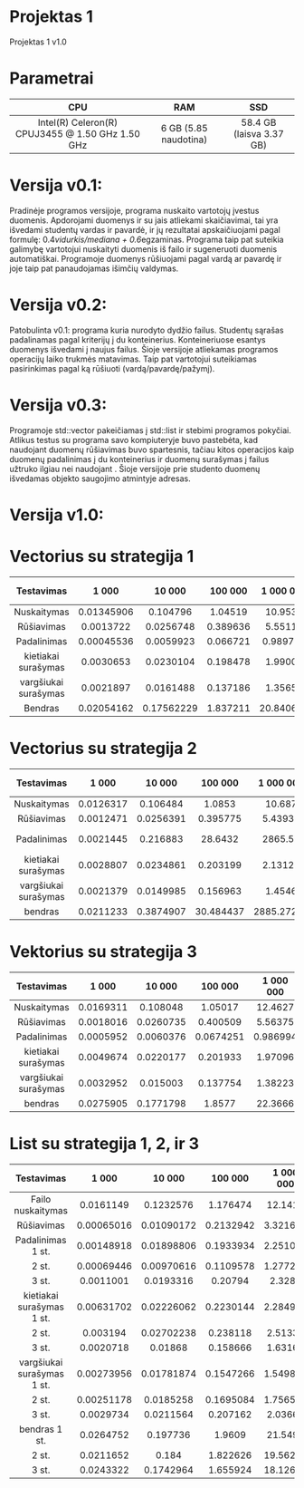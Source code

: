 # Projektas 1
Projektas 1 v1.0

# Parametrai

|                        **CPU**                       |            **RAM**           |          **SSD**         |
|:----------------------------------------------------:|:----------------------------:|:------------------------:|
|   Intel(R) Celeron(R) CPUJ3455 @ 1.50 GHz 1.50 GHz   |     6 GB (5.85 naudotina)    | 58.4 GB (laisva 3.37 GB) |

# Versija v0.1:
Pradinėje programos versijoje, programa nuskaito vartotojų įvestus duomenis. Apdorojami duomenys ir su jais atliekami skaičiavimai, tai yra išvedami studentų vardas ir pavardė, ir jų rezultatai apskaičiuojami pagal formulę: 0.4*vidurkis/mediana + 0.6*egzaminas. Programa taip pat suteikia galimybę vartotojui nuskaityti duomenis iš failo ir sugeneruoti duomenis automatiškai. Programoje duomenys rūšiuojami pagal vardą ar pavardę ir joje taip pat panaudojamas išimčių valdymas.

# Versija v0.2: 
Patobulinta v0.1: programa kuria nurodyto dydžio failus. Studentų sąrašas padalinamas pagal kriterijų į du konteinerius. Konteineriuose esantys duomenys išvedami į naujus failus. Šioje versijoje atliekamas programos operacijų laiko trukmės matavimas. Taip pat vartotojui suteikiamas pasirinkimas pagal ką rūšiuoti (vardą/pavardę/pažymį).

# Versija v0.3:
Programoje std::vector<Studentai> pakeičiamas į std::list<Studentai> ir stebimi programos pokyčiai. Atlikus testus su programa savo kompiuteryje buvo pastebėta, kad naudojant <list> duomenų rūšiavimas buvo spartesnis, tačiau kitos operacijos kaip duomenų padalinimas į du konteinerius ir duomenų surašymas į failus užtruko ilgiau nei naudojant <vector>. Šioje versijoje prie studento duomenų išvedamas objekto saugojimo atmintyje adresas. 

# Versija v1.0:


# Vectorius su strategija 1

|      Testavimas      |    1 000   |   10 000   |  100 000 | 1 000 000  | 10 000 000 |
|:--------------------:|:----------:|:----------:|:--------:|:----------:|:----------:|
|      Nuskaitymas     | 0.01345906 |  0.104796  |  1.04519 |   10.9532  |   108.312  |
|      Rūšiavimas      |  0.0013722 |  0.0256748 | 0.389636 |   5.55111  |   76.1943  |
|      Padalinimas     | 0.00045536 |  0.0059923 | 0.066721 |  0.989759  |   14.084   |
|  kietiakai surašymas |  0.0030653 |  0.0230104 | 0.198478 |   1.99002  |   20.324   |
| vargšiukai surašymas |  0.0021897 |  0.0161488 | 0.137186 |   1.35657  |   13.8472  |
|        Bendras       | 0.02054162 | 0.17562229 | 1.837211 |  20.840659 |  232.7615  |

# Vectorius su strategija 2

|    **Testavimas**    | **1 000** | **10 000** | **100 000** | **1 000 000** |   **10 000 000**   |
|:--------------------:|:----------:|:----------:|:-----------:|:-------------:|:------------------:|
|      Nuskaitymas     |  0.0126317 |  0.106484  |    1.0853   |     10.687    |       113.094      |
|      Rūšiavimas      |  0.0012471 |  0.0256391 |   0.395775  |    5.43938    |       75.8923      |
|      Padalinimas     |  0.0021445 |  0.216883  |   28.6432   |    2865.56    | Nepavyko išmatuoti |
|  kietiakai surašymas |  0.0028807 |  0.0234861 |   0.203199  |    2.13127    | Nepavyko išmatuoti |
| vargšiukai surašymas |  0.0021379 |  0.0149985 |   0.156963  |     1.4546    | Nepavyko išmatuoti |
|        bendras       |  0.0211233 |  0.3874907 |  30.484437  |   2885.27225  |                    |

# Vektorius su strategija 3

|    **Testavimas**    | **1 000** | **10 000** | **100 000** | **1 000 000** | **10 000 000** |
|:--------------------:|:----------:|:----------:|:-----------:|:-------------:|:--------------:|
|      Nuskaitymas     |  0.0169311 |  0.108048  |   1.05017   |    12.4627    |     115.033    |
|      Rūšiavimas      |  0.0018016 |  0.0260735 |   0.400509  |    5.56375    |     77.0567    |
|      Padalinimas     |  0.0005952 |  0.0060376 |  0.0674251  |    0.986994   |      14.29     |
|  kietiakai surašymas |  0.0049674 |  0.0220177 |   0.201933  |    1.97096    |     23.6769    |
| vargšiukai surašymas |  0.0032952 |  0.015003  |   0.137754  |    1.38223    |     17.4768    |
|        bendras       |  0.0275905 |  0.1771798 |    1.8577   |    22.3666    |    244.5334    |

# List su strategija 1, 2, ir 3

|       **Testavimas**       |  **1 000** | **10 000** | **100 000** | **1 000 000** | **10 000 000** |
|:--------------------------:|:----------:|:----------:|:-----------:|:-------------:|:--------------:|
|      Failo nuskaitymas     |  0.0161149 |  0.1232576 |   1.176474  |    12.1417    |    123.6986    |
|         Rūšiavimas         | 0.00065016 | 0.01090172 |  0.2132942  |    3.321684   |     48.9476    |
|      Padalinimas 1 st.     | 0.00148918 | 0.01898806 |  0.1933934  |    2.251044   |    66.58564    |
|            2 st.           | 0.00069446 | 0.00970616 |  0.1109578  |    1.277226   |    24.96208    |
|            3 st.           |  0.0011001 | 0.0193316  |   0.20794   |     2.3286    |     84.5341    |
|  kietiakai surašymas 1 st. | 0.00631702 | 0.02226062 |  0.2230144  |    2.284976   |     78.24      |
|            2 st.           |  0.003194  | 0.02702238 |   0.238118  |    2.51337    |    26.86538    |
|            3 st.           |  0.0020718 |  0.01868   |   0.158666  |    1.63161    |     19.8821    |
| vargšiukai surašymas 1 st. | 0.00273956 | 0.01781874 |  0.1547266  |    1.549844   |     56.9757    |
|            2 st.           | 0.00251178 |  0.0185258 |  0.1695084  |    1.756564   |    15.005782   |
|           3 st.            |  0.0029734 |  0.0211564 |  0.207162   |    2.03661    |     43.9575    |
|        bendras 1 st.       |  0.0264752 |  0.197736  |    1.9609   |    21.5493    |     372.552    |
|            2 st.           |  0.0211652 |    0.184   |   1.822626  |    19.56236   |    216.7232    |
|            3 st.           |  0.0243322 |  0.1742964 |   1.655924  |    18.12688   |    200.9078    |
